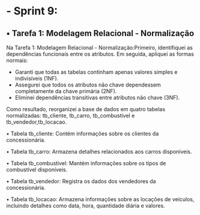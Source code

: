 <h1>- Sprint 9:</h1>

<h2>• Tarefa 1: Modelagem Relacional - Normalização</h2>
Na Tarefa 1: Modelagem Relacional - Normalização:Primeiro, identifiquei as dependências funcionais entre os atributos. Em seguida, apliquei as formas normais:

- Garanti que todas as tabelas continham apenas valores simples e indivisíveis (1NF).
- Assegurei que todos os atributos não chave dependessem completamente da chave primária (2NF).
- Eliminei dependências transitivas entre atributos não chave (3NF).

Como resultado, reorganizei a base de dados em quatro tabelas normalizadas: tb_cliente, tb_carro, tb_combustivel e tb_vendedor,tb_locacao.

• Tabela tb_cliente:
Contém informações sobre os clientes da concessionária.

• Tabela tb_carro:
Armazena detalhes relacionados aos carros disponíveis.

• Tabela tb_combustivel:
Mantém informações sobre os tipos de combustível disponíveis.

• Tabela tb_vendedor:
Registra os dados dos vendedores da concessionária.

• Tabela tb_locacao:
Armazena informações sobre as locações de veículos, incluindo detalhes como data, hora, quantidade diária e valores.
